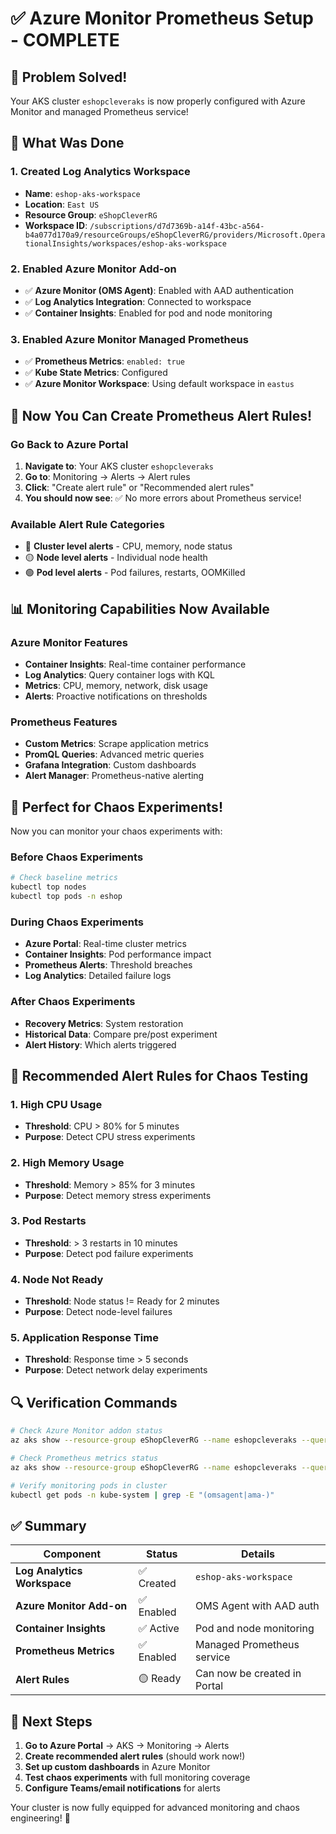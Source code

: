 # ✅ Azure Monitor Prometheus Setup - COMPLETE

## 🎯 Problem Solved!

Your AKS cluster `eshopcleveraks` is now properly configured with Azure Monitor and managed Prometheus service!

## 🔧 What Was Done

### 1. Created Log Analytics Workspace
- **Name**: `eshop-aks-workspace`
- **Location**: `East US`
- **Resource Group**: `eShopCleverRG`
- **Workspace ID**: `/subscriptions/d7d7369b-a14f-43bc-a564-b4a077d170a9/resourceGroups/eShopCleverRG/providers/Microsoft.OperationalInsights/workspaces/eshop-aks-workspace`

### 2. Enabled Azure Monitor Add-on
- ✅ **Azure Monitor (OMS Agent)**: Enabled with AAD authentication
- ✅ **Log Analytics Integration**: Connected to workspace
- ✅ **Container Insights**: Enabled for pod and node monitoring

### 3. Enabled Azure Monitor Managed Prometheus
- ✅ **Prometheus Metrics**: `enabled: true`
- ✅ **Kube State Metrics**: Configured
- ✅ **Azure Monitor Workspace**: Using default workspace in `eastus`

## 🚀 Now You Can Create Prometheus Alert Rules!

### Go Back to Azure Portal
1. **Navigate to**: Your AKS cluster `eshopcleveraks`
2. **Go to**: Monitoring → Alerts → Alert rules
3. **Click**: "Create alert rule" or "Recommended alert rules"
4. **You should now see**: ✅ No more errors about Prometheus service!

### Available Alert Rule Categories
- 🔴 **Cluster level alerts** - CPU, memory, node status
- 🟡 **Node level alerts** - Individual node health
- 🟢 **Pod level alerts** - Pod failures, restarts, OOMKilled

## 📊 Monitoring Capabilities Now Available

### Azure Monitor Features
- **Container Insights**: Real-time container performance
- **Log Analytics**: Query container logs with KQL
- **Metrics**: CPU, memory, network, disk usage
- **Alerts**: Proactive notifications on thresholds

### Prometheus Features
- **Custom Metrics**: Scrape application metrics
- **PromQL Queries**: Advanced metric queries
- **Grafana Integration**: Custom dashboards
- **Alert Manager**: Prometheus-native alerting

## 🧪 Perfect for Chaos Experiments!

Now you can monitor your chaos experiments with:

### Before Chaos Experiments
```bash
# Check baseline metrics
kubectl top nodes
kubectl top pods -n eshop
```

### During Chaos Experiments
- **Azure Portal**: Real-time cluster metrics
- **Container Insights**: Pod performance impact
- **Prometheus Alerts**: Threshold breaches
- **Log Analytics**: Detailed failure logs

### After Chaos Experiments
- **Recovery Metrics**: System restoration
- **Historical Data**: Compare pre/post experiment
- **Alert History**: Which alerts triggered

## 🎯 Recommended Alert Rules for Chaos Testing

### 1. High CPU Usage
- **Threshold**: CPU > 80% for 5 minutes
- **Purpose**: Detect CPU stress experiments

### 2. High Memory Usage
- **Threshold**: Memory > 85% for 3 minutes
- **Purpose**: Detect memory stress experiments

### 3. Pod Restarts
- **Threshold**: > 3 restarts in 10 minutes
- **Purpose**: Detect pod failure experiments

### 4. Node Not Ready
- **Threshold**: Node status != Ready for 2 minutes
- **Purpose**: Detect node-level failures

### 5. Application Response Time
- **Threshold**: Response time > 5 seconds
- **Purpose**: Detect network delay experiments

## 🔍 Verification Commands

```bash
# Check Azure Monitor addon status
az aks show --resource-group eShopCleverRG --name eshopcleveraks --query "addonProfiles.omsagent" -o json

# Check Prometheus metrics status
az aks show --resource-group eShopCleverRG --name eshopcleveraks --query "azureMonitorProfile.metrics" -o json

# Verify monitoring pods in cluster
kubectl get pods -n kube-system | grep -E "(omsagent|ama-)"
```

## ✅ Summary

| Component | Status | Details |
|-----------|--------|---------|
| **Log Analytics Workspace** | ✅ Created | `eshop-aks-workspace` |
| **Azure Monitor Add-on** | ✅ Enabled | OMS Agent with AAD auth |
| **Container Insights** | ✅ Active | Pod and node monitoring |
| **Prometheus Metrics** | ✅ Enabled | Managed Prometheus service |
| **Alert Rules** | 🟡 Ready | Can now be created in Portal |

## 🎉 Next Steps

1. **Go to Azure Portal** → AKS → Monitoring → Alerts
2. **Create recommended alert rules** (should work now!)
3. **Set up custom dashboards** in Azure Monitor
4. **Test chaos experiments** with full monitoring coverage
5. **Configure Teams/email notifications** for alerts

Your cluster is now fully equipped for advanced monitoring and chaos engineering! 🚀
